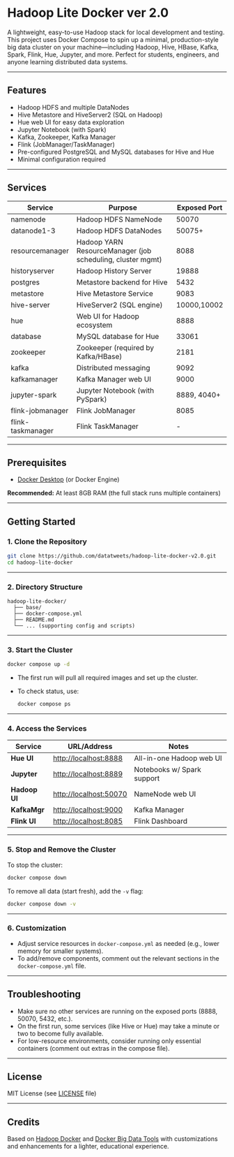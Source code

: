 # Hadoop Lite Docker ver 2.0

A lightweight, easy-to-use Hadoop stack for local development and testing.
This project uses Docker Compose to spin up a minimal, production-style big data cluster on your machine—including Hadoop, Hive, HBase, Kafka, Spark, Flink, Hue, Jupyter, and more.
Perfect for students, engineers, and anyone learning distributed data systems.

---

## Features

* Hadoop HDFS and multiple DataNodes
* Hive Metastore and HiveServer2 (SQL on Hadoop)
* Hue web UI for easy data exploration
* Jupyter Notebook (with Spark)
* Kafka, Zookeeper, Kafka Manager
* Flink (JobManager/TaskManager)
* Pre-configured PostgreSQL and MySQL databases for Hive and Hue
* Minimal configuration required

---

## Services

| Service           | Purpose                               | Exposed Port |
| ----------------- | ------------------------------------- | ------------ |
| namenode          | Hadoop HDFS NameNode                  | 50070        |
| datanode1-3       | Hadoop HDFS DataNodes                 | 50075+       |
| resourcemanager   | Hadoop YARN ResourceManager (job scheduling, cluster mgmt) | 8088 |
| historyserver     | Hadoop History Server                 | 19888        |
| postgres          | Metastore backend for Hive            | 5432         |
| metastore         | Hive Metastore Service                | 9083         |
| hive-server       | HiveServer2 (SQL engine)              | 10000,10002  |
| hue               | Web UI for Hadoop ecosystem           | 8888         |
| database          | MySQL database for Hue                | 33061        |
| zookeeper         | Zookeeper (required by Kafka/HBase)   | 2181         |
| kafka             | Distributed messaging                 | 9092         |
| kafkamanager      | Kafka Manager web UI                  | 9000         |
| jupyter-spark     | Jupyter Notebook (with PySpark)       | 8889, 4040+  |
| flink-jobmanager  | Flink JobManager                      | 8085         |
| flink-taskmanager | Flink TaskManager                     | -            |

---

## Prerequisites

* [Docker Desktop](https://www.docker.com/products/docker-desktop) (or Docker Engine)

**Recommended:** At least 8GB RAM (the full stack runs multiple containers)

---

## Getting Started

### 1. Clone the Repository

```bash
git clone https://github.com/datatweets/hadoop-lite-docker-v2.0.git
cd hadoop-lite-docker
```

---

### 2. Directory Structure

```text
hadoop-lite-docker/
  ├── base/
  ├── docker-compose.yml
  ├── README.md
  └── ... (supporting config and scripts)
```

---

### 3. Start the Cluster

```bash
docker compose up -d
```

* The first run will pull all required images and set up the cluster.
* To check status, use:

  ```bash
  docker compose ps
  ```

---

### 4. Access the Services

| Service       | URL/Address                                      | Notes                      |
| ------------- | ------------------------------------------------ | -------------------------- |
| **Hue UI**    | [http://localhost:8888](http://localhost:8888)   | All-in-one Hadoop web UI   |
| **Jupyter**   | [http://localhost:8889](http://localhost:8889)   | Notebooks w/ Spark support |
| **Hadoop UI** | [http://localhost:50070](http://localhost:50070) | NameNode web UI            |
| **KafkaMgr**  | [http://localhost:9000](http://localhost:9000)   | Kafka Manager              |
| **Flink UI**  | [http://localhost:8085](http://localhost:8085)   | Flink Dashboard            |

---

### 5. Stop and Remove the Cluster

To stop the cluster:

```bash
docker compose down
```

To remove all data (start fresh), add the `-v` flag:

```bash
docker compose down -v
```

---

### 6. Customization

* Adjust service resources in `docker-compose.yml` as needed (e.g., lower memory for smaller systems).
* To add/remove components, comment out the relevant sections in the `docker-compose.yml` file.

---

## Troubleshooting

* Make sure no other services are running on the exposed ports (8888, 50070, 5432, etc.).
* On the first run, some services (like Hive or Hue) may take a minute or two to become fully available.
* For low-resource environments, consider running only essential containers (comment out extras in the compose file).

---

## License

MIT License (see [LICENSE](LICENSE) file)

---

## Credits

Based on [Hadoop Docker](https://github.com/datatweets/hadoop-docker) and [Docker Big Data Tools](https://github.com/ZakariaMahmoud/Docker-BigData-Tools.git) with customizations and enhancements for a lighter, educational experience.
